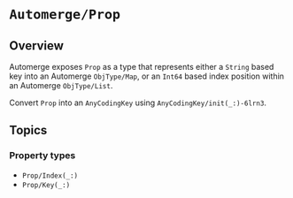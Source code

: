 # ``Automerge/Prop``

## Overview

Automerge exposes `Prop` as a type that represents either a `String` based key into an Automerge ``ObjType/Map``, or an `Int64` based index position within an Automerge ``ObjType/List``.

Convert `Prop` into an ``AnyCodingKey`` using ``AnyCodingKey/init(_:)-6lrn3``.

## Topics

### Property types

- ``Prop/Index(_:)``
- ``Prop/Key(_:)``
